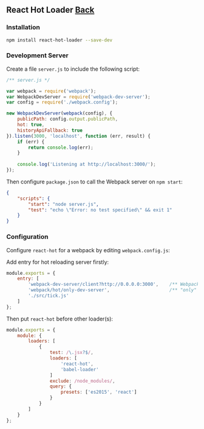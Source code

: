 ## React Hot Loader [Back](./../react.md)

### Installation

```bash
npm install react-hot-loader --save-dev
```

### Development Server

Create a file `server.js` to include the following script:

```js
/** server.js */

var webpack = require('webpack');
var WebpackDevServer = require('webpack-dev-server');
var config = require('./webpack.config');

new WebpackDevServer(webpack(config), {
    publicPath: config.output.publicPath,
    hot: true,
    historyApiFallback: true
}).listen(3000, 'localhost', function (err, result) {
    if (err) {
        return console.log(err);
    }
    
    console.log('Listening at http://localhost:3000/');
});
```

Then configure `package.json` to call the Webpack server on `npm start`:

```json
{
    "scripts": {
        "start": "node server.js",
        "test": "echo \"Error: no test specified\" && exit 1"
    }
}
```

### Configuration

Configure `react-hot` for a webpack by editing `webpack.config.js`:

Add entry for hot reloading server firstly:

```js
module.exports = {
	entry: [
	    'webpack-dev-server/client?http://0.0.0.0:3000',    /** WebpackDevServer host and port */
	    'webpack/hot/only-dev-server',                      /** "only" prevents reload on syntax errors */
	    './src/tick.js'
	]
};
```

Then put `react-hot` before other loader(s):

```js
module.exports = {
	module: {
		loaders: [
			{
				test: /\.jsx?$/,
				loaders: [
				    'react-hot',
				    'babel-loader'
				]
				exclude: /node_modules/,
				query: {
					presets: ['es2015', 'react']
				}
			}
		]
	}
};
```